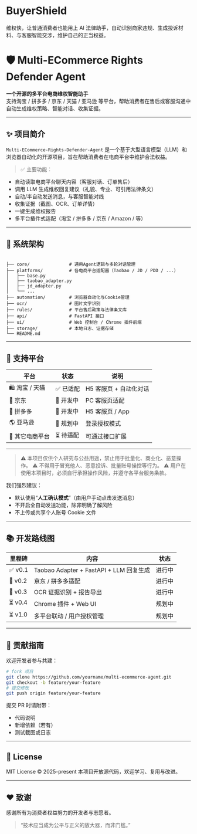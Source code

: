 # BuyerShield
维权侠，让普通消费者也能用上 AI 法律助手，自动识别商家违规、生成投诉材料、与客服智能交涉，维护自己的正当权益。

# 🛡️ Multi-ECommerce Rights Defender Agent  
**一个开源的多平台电商维权智能助手**  
支持淘宝 / 拼多多 / 京东 / 天猫 / 亚马逊 等平台，帮助消费者在售后或客服沟通中自动生成维权策略、智能对话、收集证据。

---

## ✨ 项目简介

`Multi-ECommerce-Rights-Defender-Agent` 是一个基于大型语言模型（LLM）和浏览器自动化的开源项目，旨在帮助消费者在电商平台中维护合法权益。

> ✅ 主要功能：
- 自动读取电商平台聊天内容（客服对话、订单售后）  
- 调用 LLM 生成维权回复建议（礼貌、专业、可引用法律条文）  
- 自动/半自动发送消息，与客服智能对线  
- 收集证据（截图、OCR、订单详情）  
- 一键生成维权报告  
- 多平台插件式适配（淘宝 / 拼多多 / 京东 / Amazon / 等）

---

## 🧠 系统架构

```

├── core/               # 通用Agent逻辑与多轮对话管理
├── platforms/          # 各电商平台适配器（Taobao / JD / PDD / ...）
│   ├── base.py
│   ├── taobao_adapter.py
│   ├── jd_adapter.py
│   └── ...
├── automation/         # 浏览器自动化与Cookie管理
├── ocr/                # 图片文字识别
├── rules/              # 平台售后政策与法律条文库
├── api/                # FastAPI 接口
├── ui/                 # Web 控制台 / Chrome 插件前端
├── storage/            # 本地日志、证据存储
└── README.md

````

---

## 🧩 支持平台

| 平台 | 状态 | 说明 |
|------|------|------|
| 🛍️ 淘宝 / 天猫 | ✅ 已适配 | H5 客服页 + 自动化对话 |
| 🏪 京东 | 🧪 开发中 | PC 客服页适配 |
| 🧧 拼多多 | 🧪 开发中 | H5 客服页 / App |
| 🌎 亚马逊 | 🚧 规划中 | 登录授权模式 |
| 💬 其它电商平台 | ⏳ 待适配 | 可通过接口扩展 |

---



> ⚠️ 本项目仅供个人研究与公益用途，禁止用于批量化、商业化、恶意操作。
> ⚠️ 不得用于冒充他人、恶意投诉、批量账号操控等行为。
> ⚠️ 用户在使用本项目时，必须自行承担操作风险，并遵守各平台服务条款。

我们强烈建议：

* 默认使用“**人工确认模式**”（由用户手动点击发送消息）
* 不开启全自动发送功能，除非明确了解风险
* 不上传或共享个人账号 Cookie 文件

---

## 📚 开发路线图

| 里程碑     | 内容                                  | 状态  |
| ------- | ----------------------------------- | --- |
| ✅ v0.1  | Taobao Adapter + FastAPI + LLM 回复生成 | 进行中  |
| 🚧 v0.2 | 京东 / 拼多多适配                          | 进行中 |
| 🚧 v0.3 | OCR 证据识别 + 报告导出                     | 进行中 |
| ⏳ v0.4  | Chrome 插件 + Web UI                  | 规划中 |
| ⏳ v1.0  | 多平台联动 / 用户授权管理                      | 规划中 |

---

## 🤝 贡献指南

欢迎开发者参与共建：

```bash
# fork 项目
git clone https://github.com/yourname/multi-ecommerce-agent.git
git checkout -b feature/your-feature
# 提交修改
git push origin feature/your-feature
```

提交 PR 时请附带：

* 代码说明
* 新增依赖（若有）
* 测试截图或日志

---

## 🪪 License

MIT License © 2025-present
本项目开放源代码，欢迎学习、复用与改进。

---

## ❤️ 致谢

感谢所有为消费者权益努力的开发者与志愿者。

> “技术应当成为公平与正义的放大器，而非门槛。”

